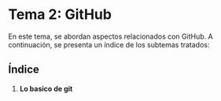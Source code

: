 # Tema 2: GitHub

En este tema, se abordan aspectos relacionados con GitHub. A continuación, se presenta un índice de los subtemas tratados:

## Índice

1. **Lo basico de git**
